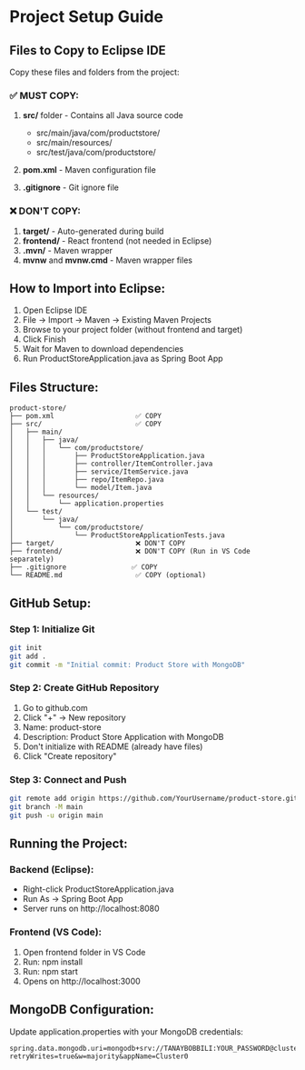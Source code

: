 # Project Setup Guide

## Files to Copy to Eclipse IDE

Copy these files and folders from the project:

### ✅ MUST COPY:
1. **src/** folder - Contains all Java source code
   - src/main/java/com/productstore/
   - src/main/resources/
   - src/test/java/com/productstore/
   
2. **pom.xml** - Maven configuration file

3. **.gitignore** - Git ignore file

### ❌ DON'T COPY:
1. **target/** - Auto-generated during build
2. **frontend/** - React frontend (not needed in Eclipse)
3. **.mvn/** - Maven wrapper
4. **mvnw** and **mvnw.cmd** - Maven wrapper files

## How to Import into Eclipse:

1. Open Eclipse IDE
2. File → Import → Maven → Existing Maven Projects
3. Browse to your project folder (without frontend and target)
4. Click Finish
5. Wait for Maven to download dependencies
6. Run ProductStoreApplication.java as Spring Boot App

## Files Structure:
```
product-store/
├── pom.xml                    ✅ COPY
├── src/                       ✅ COPY
│   ├── main/
│   │   ├── java/
│   │   │   └── com/productstore/
│   │   │       ├── ProductStoreApplication.java
│   │   │       ├── controller/ItemController.java
│   │   │       ├── service/ItemService.java
│   │   │       ├── repo/ItemRepo.java
│   │   │       └── model/Item.java
│   │   └── resources/
│   │       └── application.properties
│   └── test/
│       └── java/
│           └── com/productstore/
│               └── ProductStoreApplicationTests.java
├── target/                    ❌ DON'T COPY
├── frontend/                  ❌ DON'T COPY (Run in VS Code separately)
├── .gitignore                ✅ COPY
└── README.md                  ✅ COPY (optional)
```

## GitHub Setup:

### Step 1: Initialize Git
```bash
git init
git add .
git commit -m "Initial commit: Product Store with MongoDB"
```

### Step 2: Create GitHub Repository
1. Go to github.com
2. Click "+" → New repository
3. Name: product-store
4. Description: Product Store Application with MongoDB
5. Don't initialize with README (already have files)
6. Click "Create repository"

### Step 3: Connect and Push
```bash
git remote add origin https://github.com/YourUsername/product-store.git
git branch -M main
git push -u origin main
```

## Running the Project:

### Backend (Eclipse):
- Right-click ProductStoreApplication.java
- Run As → Spring Boot App
- Server runs on http://localhost:8080

### Frontend (VS Code):
1. Open frontend folder in VS Code
2. Run: npm install
3. Run: npm start
4. Opens on http://localhost:3000

## MongoDB Configuration:
Update application.properties with your MongoDB credentials:
```properties
spring.data.mongodb.uri=mongodb+srv://TANAYBOBBILI:YOUR_PASSWORD@cluster0.lh287h1.mongodb.net/productstore?retryWrites=true&w=majority&appName=Cluster0
```
